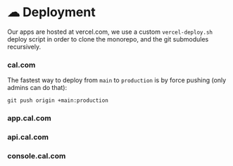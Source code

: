# ☁ Deployment

Our apps are hosted at vercel.com, we use a custom `vercel-deploy.sh` deploy script in order to clone the monorepo, and the git submodules recursively.

### cal.com

The fastest way to deploy from `main`  to `production` is by force pushing (only admins can do that):

```
git push origin +main:production
```



### app.cal.com

### api.cal.com

### console.cal.com

